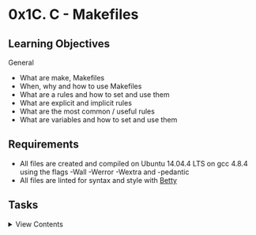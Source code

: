 # 0x1C. C - Makefiles


## Learning Objectives

General

- What are make, Makefiles
- When, why and how to use Makefiles
- What are a rules and how to set and use them
- What are explicit and implicit rules
- What are the most common / useful rules
- What are variables and how to set and use them

## Requirements

- All files are created and compiled on Ubuntu 14.04.4 LTS on gcc 4.8.4 using the flags -Wall -Werror -Wextra and -pedantic
- All files are linted for syntax and style with [Betty](https://github.com/holbertonschool/Betty)

## Tasks

<details>
<summary>View Contents</summary>

### [ 0. make -f 0-Makefile ](./0-Makefile)

- Create your first Makefile.
  - Requirements:
    - name of the executable: holberton
    - rules: all
    - The all rule builds your executable
    - variables: none

```
julien@ubuntu:~/0x1C. Makefiles$ make -f 0-Makefile
gcc main.c holberton.c -o holberton
julien@ubuntu:~/0x1C. Makefiles$ ./holberton
j#0000000000000000000000000000000000000
j#000000000000000000@Q**g00000000000000
j#0000000000000000*]++]4000000000000000
j#000000000000000k]++]++*N#000000000000
j#0000000000000*C+++]++]++]J*0000000000
j#00000000000@+]++qwwwp=]++++]*00000000
j#0000000000*+++]q#0000k+]+]++]4#000000
j#00000000*C+]+]w#0000*]+++]+]++0000000
j#0000we+]wW000***C++]++]+]++++40000000
j#000000000*C+]+]]+]++]++]++]+q#0000000
j#0000000*]+]+++++++]++]+++]+++J0000000
j#000000C++]=]+]+]+]++]++]+]+]+]=000000
j#00000k+]++]+++]+]++qwW0000000AgW00000
j#00000k++]++]+]+++qW#00000000000000000
j#00000A]++]++]++]++J**0000000000000000
j#000000e]++]+++]++]++]J000000000000000
j#0000000A]++]+]++]++]++000000000000000
j#000000000w]++]+]++]+qW#00000000000000
j#00000000000w]++++]*0##000000000000000
j#0000000000000Ag]+]++*0000000000000000
j#00000000000000000we]+]Q00000000000000
j#0000000000000@@+wgdA]+J00000000000000
j#0000000000000k?qwgdC=]4#0000000000000
j#00000000000000w]+]++qw#00000000000000
"!!!!!!!!!!!!!!!!!!!!!!!!!!!!!!!!!!!!!!
```

### [ 1. make -f 1-Makefile ](./1-Makefile)

- Requirements:

  - name of the executable: holberton
  - rules: all
    - The all rule builds your executable
  - variables: CC, SRC
    - CC: the compiler to be used
    - SRC: the .c files

```
julien@ubuntu:~/0x1C. Makefiles$ make -f 1-Makefile
gcc main.c holberton.c -o holberton
julien@ubuntu:~/0x1C. Makefiles$ make -f 1-Makefile
gcc main.c holberton.c -o holberton
```

### [ 2. make -f 2-Makefile ](./2-Makefile)

- Create your first useful Makefile.
  - Requirements:
    - name of the executable: holberton
    - rules: all
      - The all rule builds your executable
    - variables: CC, SRC, OBJ, NAME
      - CC: the compiler to be used
      - SRC: the .c files
      - OBJ: the .o files
      - NAME: the name of the executable
    - The all rule should recompile only the updated source files
    - You are not allowed to have a list of all the .o files

```
julien@ubuntu:~/0x1C. Makefiles$ make -f 2-Makefile
gcc    -c -o main.o main.c
gcc    -c -o holberton.o holberton.c
gcc main.o holberton.o -o holberton
julien@ubuntu:~/0x1C. Makefiles$ make -f 2-Makefile
gcc main.o holberton.o -o holberton
julien@ubuntu:~/0x1C. Makefiles$ echo "/* Holberton */" >> main.c
julien@ubuntu:~/0x1C. Makefiles$ make -f 2-Makefile
gcc    -c -o main.o main.c
gcc main.o holberton.o -o holberton
```

### [ 3. make -f 3-Makefile ](./3-Makefile)

- Requirements:

  - name of the executable: holberton
  - rules: all, clean, oclean, fclean, re
    - all: builds your executable
    - clean: deletes all Emacs and Vim temporary files along with the executable
    - oclean: deletes the object files
    - fclean: deletes the Emacs temporary files, the executable, and the object files
    - re: forces recompilation of all source files
  - variables: CC, SRC, OBJ, NAME, RM
    - CC: the compiler to be used
    - SRC: the .c files
    - OBJ: the .o files
    - NAME: the name of the executable
    - RM: the program to delete files
  - The all rule should recompile only the updated source files
  - The clean, oclean, fclean, re rules should never fail
  - You are not allowed to have a list of all the .o files

```
julien@ubuntu:~/holberton/curriculum_by_julien/holbertonschool-low_level_programming/0x1C. Makefiles$ ls -1
0-Makefile
1-Makefile
2-Makefile
3-Makefile
holberton.c
main.c
main.c~
m.h
julien@ubuntu:~/0x1C. Makefiles$ make -f 3-Makefile
gcc    -c -o main.o main.c
gcc    -c -o holberton.o holberton.c
gcc main.o holberton.o -o holberton
julien@ubuntu:~/0x1C. Makefiles$ make all -f 3-Makefile
gcc main.o holberton.o -o holberton
julien@ubuntu:~/0x1C. Makefiles$ ls -1
0-Makefile
1-Makefile
2-Makefile
3-Makefile
holberton
holberton.c
holberton.o
main.c
main.c~
main.o
m.h
julien@ubuntu:~/0x1C. Makefiles$ make clean -f 3-Makefile
rm -f *~ holberton
julien@ubuntu:~/0x1C. Makefiles$ make oclean -f 3-Makefile
rm -f main.o holberton.o
julien@ubuntu:~/0x1C. Makefiles$ make fclean -f 3-Makefile
rm -f *~ holberton
rm -f main.o holberton.o
julien@ubuntu:~/0x1C. Makefiles$ make all -f 3-Makefile
gcc    -c -o main.o main.c
gcc    -c -o holberton.o holberton.c
gcc main.o holberton.o -o holberton
julien@ubuntu:~/0x1C. Makefiles$ make all -f 3-Makefile
gcc main.o holberton.o -o holberton
julien@ubuntu:~/0x1C. Makefiles$ make re -f 3-Makefile
rm -f main.o holberton.o
gcc    -c -o main.o main.c
gcc    -c -o holberton.o holberton.c
gcc main.o holberton.o -o holberton
```

### [ 4. make -f 4-Makefile ](./4-Makefile)

- Requirements:

  - name of the executable: holberton
  - rules: all, clean, fclean, oclean, re
    - all: builds your executable
    - clean: deletes all Emacs and Vim temporary files along with the executable
    - oclean: deletes the object files
    - fclean: deletes the Emacs temporary files, the executable, and the object files
    - re: forces recompilation of all source files
  - variables: CC, SRC, OBJ, NAME, RM, CFLAGS
    - CC: the compiler to be used
    - SRC: the .c files
    - OBJ: the .o files
    - NAME: the name of the executable
    - RM: the program to delete files
  - CFLAGS: your favorite compiler flags: -Wall -Werror -Wextra -pedantic
  - The all rule should recompile only the updated source files
  - The clean, oclean, fclean, re rules should never fail
  - You are not allowed to have a list of all the .o files

```
julien@ubuntu:~/0x1C. Makefiles$ make all -f 4-Makefile
gcc -Wall -Werror -Wextra -pedantic   -c -o main.o main.c
gcc -Wall -Werror -Wextra -pedantic   -c -o holberton.o holberton.c
gcc main.o holberton.o -o holberton
```

### [ 5. Island Perimeter ](./5-island_perimeter.py)

- Create a function def island_perimeter(grid): that returns the perimeter of the island described in grid:
  - grid is a list of list of integers:
    - 0 represents a water zone
    - 1 represents a land zone
    - One cell is a square with side length 1
    - Grid cells are connected horizontally/vertically (not diagonally).
    - Grid is rectangular, width and height don’t exceed 100
    - Grid is completely surrounded by water, and there is one island (or nothing).
    - The island doesn’t have “lakes” (water inside that isn’t connected to the water around the island).

```
guillaume@ubuntu:~/0x1C$ cat 5-main.py
```

```python
#!/usr/bin/python3
"""
5-main
"""
island_perimeter = __import__('5-island_perimeter').island_perimeter

if __name__ == "__main__":
    grid = [
        [0, 0, 0, 0, 0, 0],
        [0, 1, 0, 0, 0, 0],
        [0, 1, 0, 0, 0, 0],
        [0, 1, 1, 1, 0, 0],
        [0, 0, 0, 0, 0, 0]
    ]
    print(island_perimeter(grid))
```

```
guillaume@ubuntu:~/0x1C$ ./5-main.py
12
```

## Author
**Robert Deprizio** - [BD20171998](https://github.com/BD20171998)
